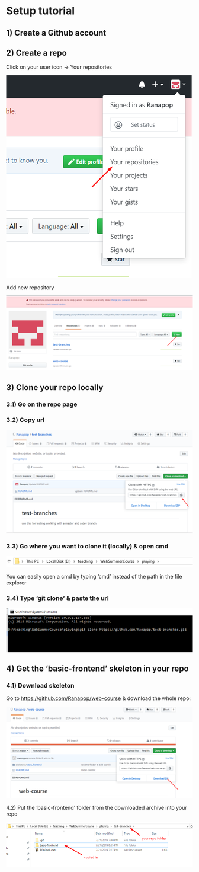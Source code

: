 # Setup tutorial

## 1) Create a Github account
## 2) Create a repo
Click on your user icon -> Your repositories

![Your repositories](https://github.com/Ranapop/web-course/blob/master/images/tutorial/repositories.png)

Add new repository


![New repo](https://github.com/Ranapop/web-course/blob/master/images/tutorial/new_repo.png)

## 3) Clone your repo locally
### 3.1) Go on the repo page
### 3.2) Copy url


![Repo url for cloning](https://github.com/Ranapop/web-course/blob/master/images/tutorial/clone_url.png)

### 3.3) Go where you want to clone it (locally) & open cmd


![Repo url for cloning](https://github.com/Ranapop/web-course/blob/master/images/tutorial/repo_local_path.png)

You can easily open a cmd by typing ‘cmd’ instead of the path in the file explorer
### 3.4) Type ‘git clone’ & paste the url

![Repo url for cloning](https://github.com/Ranapop/web-course/blob/master/images/tutorial/git_clone.png)

## 4) Get the ‘basic-frontend’ skeleton in your repo
### 4.1) Download skeleton
Go to https://github.com/Ranapop/web-course & download the whole repo:

![Repo url for cloning](https://github.com/Ranapop/web-course/blob/master/images/tutorial/download_repo.png)

4.2) Put the ‘basic-frontend’ folder from the downloaded archive into your repo


![Repo url for cloning](https://github.com/Ranapop/web-course/blob/master/images/tutorial/copy_basic_frontend.png)
